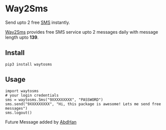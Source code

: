 # Way2Sms

Send upto 2 free [SMS](https://www.way2sms.com/) instantly.

[Way2Sms](https://www.way2sms.com/) provides free SMS service upto 2 messages daily with message length upto **139**.

## Install

```
pip3 install waytosms
```

## Usage

```
import waytosms
# your login credentials
sms = waytosms.Sms("9XXXXXXXXX", "PASSWORD")
sms.send("9XXXXXXXXX", "Hi, this package is awesome! Lets me send free messages")
sms.logout()
```

Future Message added by [AbdHan](https://github.com/abdhan)

